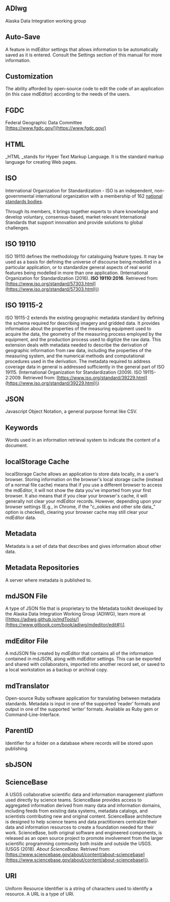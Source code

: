 ## 

## ADIwg

Alaska Data Integration working group

## Auto-Save

A feature in mdEditor settings that allows information to be automatically saved as it is entered. Consult the Settings section of this manual for more information.

## Customization

The ability afforded by open-source code to edit the code of an application \(in this case mdEditor\) according to the needs of the users.

## FGDC

Federal Geographic Data Committee  
[https://www.fgdc.gov/](https://www.fgdc.gov/)

## HTML

_HTML _stands for Hyper Text Markup Language. It is the standard markup language for creating Web pages.

## ISO

International Organization for Standardization - ISO is an independent, non-governmental international organization with a membership of 162 [national standards bodies](https://www.iso.org/members.html).

Through its members, it brings together experts to share knowledge and develop voluntary, consensus-based, market relevant International Standards that support innovation and provide solutions to global challenges.

## ISO 19110

ISO 19110 defines the methodology for cataloguing feature types. It may be used as a basis for defining the universe of discourse being modelled in a particular application, or to standardize general aspects of real world features being modelled in more than one application. \(International Organization for Standardization \(2016\). **ISO 19110:2016**. Retrieved from: [https://www.iso.org/standard/57303.html](https://www.iso.org/standard/57303.html)\)

## ISO 19115-2

ISO 19115-2 extends the existing geographic metadata standard by defining the schema required for describing imagery and gridded data. It provides information about the properties of the measuring equipment used to acquire the data, the geometry of the measuring process employed by the equipment, and the production process used to digitize the raw data. This extension deals with metadata needed to describe the derivation of geographic information from raw data, including the properties of the measuring system, and the numerical methods and computational procedures used in the derivation. The metadata required to address coverage data in general is addressed sufficiently in the general part of ISO 19115.  \(International Organization for Standardization \(2009\). ISO 19115-2:2009. Retrieved from: [https://www.iso.org/standard/39229.html](https://www.iso.org/standard/39229.html)\)

## JSON

Javascript Object Notation, a general purpose format like CSV.

## Keywords

Words used in an information retrieval system to indicate the content of a document.

## localStorage Cache

localStorage Cache allows an application to store data locally, in a user's browser. Storing information on the browser's local storage cache \(instead of a normal file cache\) means that if you use a different browser to access the mdEditor, it will not show the data you've imported from your first browser. It also means that if you clear your browser's cache, it will generally not clear your mdEditor records. However, depending upon your browser settings \(E.g., in Chrome, if the "c_ookies and other site data_" option is checked\), clearing your browser cache may still clear your mdEditor data.

## Metadata

Metadata is a set of data that describes and gives information about other data.

## Metadata Repositories

A server where metadata is published to.

## mdJSON File

A type of JSON file that is proprietary to the Metadata toolkit developed by the Alaska Data Integration Working Group \(ADIWG\), learn more at \[[https://adiwg.github.io/mdTools/](https://www.gitbook.com/book/adiwg/mdeditor/edit#)\].

## mdEditor File

A mdJSON file created by mdEditor that contains all of the information contained in mdJSON, along with mdEditor settings. This can be exported and shared with collaborators, imported into another record set, or saved to a local workstation as a backup or archival copy.

## mdTranslator

Open-source Ruby software application for translating between metadata standards. Metadata is input in one of the supported ‘reader’ formats and output in one of the supported ‘writer’ formats. Available as Ruby gem or Command-Line-Interface.

## ParentID

Identifier for a folder on a database where records will be stored upon publishing.

## sbJSON

## ScienceBase

A USGS collaborative scientific data and information management platform used directly by science teams. ScienceBase provides access to aggregated information derived from many data and information domains, including feeds from existing data systems, metadata catalogs, and scientists contributing new and original content. ScienceBase architecture is designed to help science teams and data practitioners centralize their data and information resources to create a foundation needed for their work. ScienceBase, both original software and engineered components, is released as an open source project to promote involvement from the larger scientific programming community both inside and outside the USGS. \(USGS \(2018\). _About ScienceBase._ Retrived from: [https://www.sciencebase.gov/about/content/about-sciencebase](https://www.sciencebase.gov/about/content/about-sciencebase)\).

## URI

Uniform Resource Identifier is a string of characters used to identify a resource. A URL is a type of URI.

